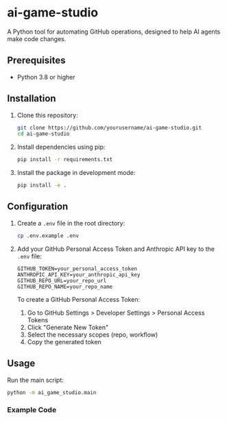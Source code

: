 # ai-game-studio

A Python tool for automating GitHub operations, designed to help AI agents make code changes.

## Prerequisites

- Python 3.8 or higher

## Installation

1. Clone this repository:

   ```bash
   git clone https://github.com/yourusername/ai-game-studio.git
   cd ai-game-studio
   ```

2. Install dependencies using pip:

   ```bash
   pip install -r requirements.txt
   ```

3. Install the package in development mode:
   ```bash
   pip install -e .
   ```

## Configuration

1. Create a `.env` file in the root directory:

   ```bash
   cp .env.example .env
   ```

2. Add your GitHub Personal Access Token and Anthropic API key to the `.env` file:

   ```
   GITHUB_TOKEN=your_personal_access_token
   ANTHROPIC_API_KEY=your_anthropic_api_key
   GITHUB_REPO_URL=your_repo_url
   GITHUB_REPO_NAME=your_repo_name
   ```

   To create a GitHub Personal Access Token:

   1. Go to GitHub Settings > Developer Settings > Personal Access Tokens
   2. Click "Generate New Token"
   3. Select the necessary scopes (repo, workflow)
   4. Copy the generated token

## Usage

Run the main script:

```bash
python -m ai_game_studio.main
```

### Example Code

